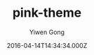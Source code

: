 ---
layout: JamstackTheme
title: pink-theme
github: https://github.com/Adagio-cantabile/Adagio-cantabile.github.io
demo: https://adagio-cantabile.github.io/
author: Yiwen Gong
ssg: Jekyll
date: 2016-04-14T14:34:34.000Z
stale: true
disabled_reason: demo url not found
disabled: true
---